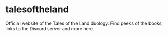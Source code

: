 # talesoftheland
Official website of the Tales of the Land duology. Find peeks of the books, links to the Discord server and more here.

